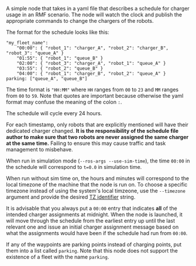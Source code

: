 A simple node that takes in a yaml file that describes a schedule for charger
usage in an RMF scenario. The node will watch the clock and publish the
appropriate commands to change the chargers of the robots.

The format for the schedule looks like this:
```
"my_fleet_name":
    "00:00": { "robot_1": "charger_A", "robot_2": "charger_B", "robot_3": "queue_A" }
    "01:55": { "robot_1": "queue_B" }
    "02:00": { "robot_3": "charger_A", "robot_1": "queue_A" }
    "03:55": { "robot_2": "queue_B" }
    "04:00": { "robot_1": "charger_B", "robot_2": "queue_A" }
parking: ["queue_A", "queue_B"]
```

The time format is `"HH:MM"` where `HH` ranges from `00` to `23` and `MM` ranges
from `00` to `59`. Note that quotes are important because otherwise the yaml
format may confuse the meaning of the colon `:`.

The schedule will cycle every 24 hours.

For each timestamp, only robots that are explicitly mentioned will have their
dedicated charger changed. **It is the responsibility of the schedule file author
to make sure that two robots are never assigned the same charger at the same
time.** Failing to ensure this may cause traffic and task management to misbehave.

When run in simulation mode (`--ros-args --use-sim-time`), the time `00:00` in
the schedule will correspond to `t=0.0` in simulation time.

When run without sim time on, the hours and minutes will correspond to the local
timezone of the machine that the node is run on. To choose a specific timezone
instead of using the system's local timzeone, use the `--timezone` argument and
provide the desired [TZ identifier](https://en.wikipedia.org/wiki/List_of_tz_database_time_zones)
string.

It is advisable that you always put a `00:00` entry that indicates **all** of
the intended charger assignments at midnight. When the node is launched, it will
move through the schedule from the earliest entry up until the last relevant one
and issue an initial charger assignment message based on what the assignments
would have been if the schedule had run from `00:00`.

If any of the waypoints are parking points instead of charging points, put them
into a list called `parking`. Note that this node does not support the existence
of a fleet with the name `parking`.
